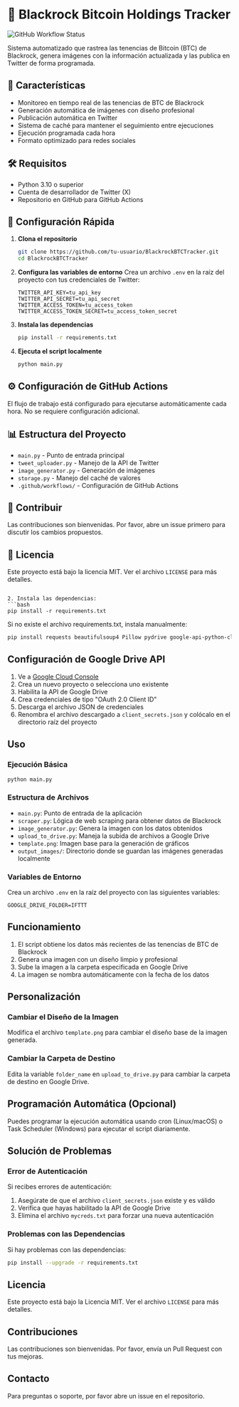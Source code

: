 # 🚀 Blackrock Bitcoin Holdings Tracker

![GitHub Workflow Status](https://img.shields.io/github/actions/workflow/status/tu-usuario/BlackrockBTCTracker/blackrock-tweet.yml?style=for-the-badge)

Sistema automatizado que rastrea las tenencias de Bitcoin (BTC) de Blackrock, genera imágenes con la información actualizada y las publica en Twitter de forma programada.

## 🌟 Características

- Monitoreo en tiempo real de las tenencias de BTC de Blackrock
- Generación automática de imágenes con diseño profesional
- Publicación automática en Twitter
- Sistema de caché para mantener el seguimiento entre ejecuciones
- Ejecución programada cada hora
- Formato optimizado para redes sociales

## 🛠 Requisitos

- Python 3.10 o superior
- Cuenta de desarrollador de Twitter (X)
- Repositorio en GitHub para GitHub Actions

## 🚀 Configuración Rápida

1. **Clona el repositorio**
   ```bash
   git clone https://github.com/tu-usuario/BlackrockBTCTracker.git
   cd BlackrockBTCTracker
   ```

2. **Configura las variables de entorno**
   Crea un archivo `.env` en la raíz del proyecto con tus credenciales de Twitter:
   ```
   TWITTER_API_KEY=tu_api_key
   TWITTER_API_SECRET=tu_api_secret
   TWITTER_ACCESS_TOKEN=tu_access_token
   TWITTER_ACCESS_TOKEN_SECRET=tu_access_token_secret
   ```

3. **Instala las dependencias**
   ```bash
   pip install -r requirements.txt
   ```

4. **Ejecuta el script localmente**
   ```bash
   python main.py
   ```

## ⚙️ Configuración de GitHub Actions

El flujo de trabajo está configurado para ejecutarse automáticamente cada hora. No se requiere configuración adicional.

## 📊 Estructura del Proyecto

- `main.py` - Punto de entrada principal
- `tweet_uploader.py` - Manejo de la API de Twitter
- `image_generator.py` - Generación de imágenes
- `storage.py` - Manejo del caché de valores
- `.github/workflows/` - Configuración de GitHub Actions

## 🤝 Contribuir

Las contribuciones son bienvenidas. Por favor, abre un issue primero para discutir los cambios propuestos.

## 📄 Licencia

Este proyecto está bajo la licencia MIT. Ver el archivo `LICENSE` para más detalles.
   ```

2. Instala las dependencias:
   ```bash
   pip install -r requirements.txt
   ```
   
   Si no existe el archivo requirements.txt, instala manualmente:
   ```bash
   pip install requests beautifulsoup4 Pillow pydrive google-api-python-client google-auth-httplib2 google-auth-oauthlib flask
   ```

## Configuración de Google Drive API

1. Ve a [Google Cloud Console](https://console.cloud.google.com/)
2. Crea un nuevo proyecto o selecciona uno existente
3. Habilita la API de Google Drive
4. Crea credenciales de tipo "OAuth 2.0 Client ID"
5. Descarga el archivo JSON de credenciales
6. Renombra el archivo descargado a `client_secrets.json` y colócalo en el directorio raíz del proyecto

## Uso

### Ejecución Básica

```bash
python main.py
```

### Estructura de Archivos

- `main.py`: Punto de entrada de la aplicación
- `scraper.py`: Lógica de web scraping para obtener datos de Blackrock
- `image_generator.py`: Genera la imagen con los datos obtenidos
- `upload_to_drive.py`: Maneja la subida de archivos a Google Drive
- `template.png`: Imagen base para la generación de gráficos
- `output_images/`: Directorio donde se guardan las imágenes generadas localmente

### Variables de Entorno

Crea un archivo `.env` en la raíz del proyecto con las siguientes variables:

```
GOOGLE_DRIVE_FOLDER=IFTTT
```

## Funcionamiento

1. El script obtiene los datos más recientes de las tenencias de BTC de Blackrock
2. Genera una imagen con un diseño limpio y profesional
3. Sube la imagen a la carpeta especificada en Google Drive
4. La imagen se nombra automáticamente con la fecha de los datos

## Personalización

### Cambiar el Diseño de la Imagen

Modifica el archivo `template.png` para cambiar el diseño base de la imagen generada.

### Cambiar la Carpeta de Destino

Edita la variable `folder_name` en `upload_to_drive.py` para cambiar la carpeta de destino en Google Drive.

## Programación Automática (Opcional)

Puedes programar la ejecución automática usando cron (Linux/macOS) o Task Scheduler (Windows) para ejecutar el script diariamente.

## Solución de Problemas

### Error de Autenticación

Si recibes errores de autenticación:
1. Asegúrate de que el archivo `client_secrets.json` existe y es válido
2. Verifica que hayas habilitado la API de Google Drive
3. Elimina el archivo `mycreds.txt` para forzar una nueva autenticación

### Problemas con las Dependencias

Si hay problemas con las dependencias:
```bash
pip install --upgrade -r requirements.txt
```

## Licencia

Este proyecto está bajo la Licencia MIT. Ver el archivo `LICENSE` para más detalles.

## Contribuciones

Las contribuciones son bienvenidas. Por favor, envía un Pull Request con tus mejoras.

## Contacto

Para preguntas o soporte, por favor abre un issue en el repositorio.
